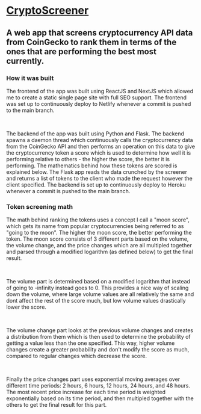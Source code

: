 # [CryptoScreener](https://crypto-screener.netlify.app/)

## A web app that screens cryptocurrency API data from CoinGecko to rank them in terms of the ones that are performing the best most currently.

### How it was built
The frontend of the app was built using ReactJS and NextJS which allowed me to create a static single page site with full SEO support. The frontend was set up to continuously deploy to Netlify whenever a commit is pushed to the main branch.

<br />

The backend of the app was built using Python and Flask. The backend spawns a daemon thread which continuously calls the cryptocurrency data from the CoinGecko API and then performs an operation on this data to give the cryptocurrency token a score which is used to determine how well it is performing relative to others - the higher the score, the better it is performing. The mathematics behind how these tokens are scored is explained below. The Flask app reads the data crunched by the screener and returns a list of tokens to the client who made the request however the client specified. The backend is set up to continuously deploy to Heroku whenever a commit is pushed to the main branch.

### Token screening math
The math behind ranking the tokens uses a concept I call a "moon score", which gets its name from popular cryptocurrencies being referred to as "going to the moon". The higher the moon score, the better performing the token. The moon score consists of 3 different parts based on the volume, the volume change, and the price changes which are all multipled together and parsed through a modified logarithm (as defined below) to get the final result.

<br />

The volume part is determined based on a modified logarithm that instead of going to -infinity instead goes to 0. This provides a nice way of scaling down the volume, where large volume values are all relatively the same and dont affect the rest of the score much, but low volume values drastically lower the score.

<br />

The volume change part looks at the previous volume changes and creates a distribution from them which is then used to determine the probability of getting a value less than the one specified. This way, higher volume changes create a greater probability and don't modify the score as much, compared to regular changes which decrease the score.

<br />

Finally the price changes part uses exponential moving averages over different time periods: 2 hours, 6 hours, 12 hours, 24 hours, and 48 hours. The most recent price increase for each time period is weighted exponentially based on its time period, and then multipled together with the others to get the final result for this part.